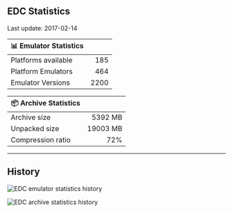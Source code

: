 ## EDC Statistics

Last update: 2017-02-14

| :bar_chart: Emulator Statistics | |
|:-----|------:|
| Platforms available | 185 |
| Platform Emulators | 464 |
| Emulator Versions  | 2200 |

| :package: Archive Statistics | |
|:-----|------:|
| Archive size | 5392 MB |
| Unpacked size | 19003 MB |
| Compression ratio | 72% |
***
## History
![](https://github.com/PhoenixInteractiveNL/emuDownloadCenter/wiki/images_statistics/edc_statistics_emulators.png "EDC emulator statistics history")

![](https://github.com/PhoenixInteractiveNL/emuDownloadCenter/wiki/images_statistics/edc_statistics_archive.png "EDC archive statistics history")
